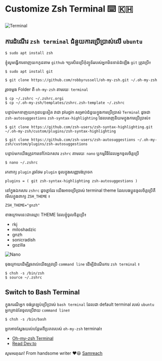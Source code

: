 # Customize Zsh Terminal ⌨️ 🇰🇭

![Terminal](https://user-images.githubusercontent.com/32268364/115517214-1c248a80-a2b1-11eb-9092-f1757a6037ff.gif)


## ការដំណើរ `zsh terminal` ជំនួយការប្រើប្រាស់លើ `ubuntu`
```
$ sudo apt install zsh
```
ខ្ញុំសូមធ្វើការទាញយកកូដតាម `github` ។​ ប្រសិនប្រើកុំព្យូទ័ររបស់អ្នកមិនទាន់ដំឡើង `git` ត្រូវប្រើ៖

```
$ sudo apt install git
```

```
$ git clone https://github.com/robbyrussell/oh-my-zsh.git ~/.oh-my-zsh
```

រួចចម្លង Folder ពី `oh-my-zsh` តាមរយៈ `terminal` 

```
$ cp ~/.zshrc ~/.zshrc.orgi
$ cp ~/.oh-my-zsh/templates/zshrc.zsh-template ~/.zshrc
```

បន្ទាប់មកទាញយកកូដបន្តទៀត វាជា plugin សម្រាប់ជំនួយក្នុងការប្រើប្រាស់ `Terminal` ដូចជា `zsh-autosuggestions` `zsh-syntax-highlighting` ដែលពេញនិយមក្នុងការប្រើប្រាស់៖ 
```
$ git clone https://github.com/zsh-users/zsh-syntax-highlighting.git ~/.oh-my-zsh/custom/plugins/zsh-syntax-highlighting

$ git clone https://github.com/zsh-users/zsh-autosuggestions ~/.oh-my-zsh/custom/plugins/zsh-autosuggestions
```

បន្ទាប់មកយើងត្រូវការទៅកែឯកសារ `zshrc` តាមរយៈ `nano` ឬកម្មវិធីដែលអ្នកចូលចិត្តប្រើ

```
$ nano ~/.zshrc
```
រក​ពាក្យ `plugin` រួចថែម `plugin` ចូលក្នុងសញ្ញាវង់ក្រចក
```
plugins = ( git zsh-syntax-highlighting zsh-autosuggestions )
```

នៅក្នុងឯកសារ `zshrc​` ដូចគ្នាដែរ យើងអាចប្រើប្រាស់ terminal theme ដែលបងប្អូនចូលចិត្តប្រើគឺមើលក្នុងពាក្យ `ZSH_THEME` ៖ 

```
ZSH_THEME="gnzh" 
```
ខាងក្រោមនេះជាឈ្មោះ THEME ដែលខ្ញុំចូលចិត្តប្រើ៖
- rkj
- miloshadzic
- gnzh
- sonicradish
- gozilla

![Nano](https://user-images.githubusercontent.com/32268364/115516781-a7e9e700-a2b0-11eb-92c2-70da67476369.gif)

ចុងក្រោយដើម្បីរួចរាល់យើងត្រូវប្រើ `command line` ដើម្បីដំណើរការ `zsh terminal` ៖ 
```
$ chsh -s /bin/zsh
$ source ~/.zshrc
```

## Switch to Bash Terminal 
ក្នុងករណីអ្នក ចង់ត្រឡប់ប្រើប្រាស់ `bash terminal` ដែលជា default terminal របស់ `ubuntu` អ្នកគ្រាន់តែចូលប្រើវាយ `command line`៖ 
```
$ chsh -s /bin/bash
```

អ្នកអាចស្វែងយល់បន្តែមពីប្រភពរបស់ `oh-my-zsh` terminal៖
- [Oh-my-zsh Terminal](https://github.com/ohmyzsh/ohmyzsh
)
- [Read Dev.to](https://dev.to/mskian/install-z-shell-oh-my-zsh-on-ubuntu-1804-lts-4cm4)


សូមអរគុណ! From handsome writer ❤️😆 [Samreach](https://fb.com/yan.samreach)
